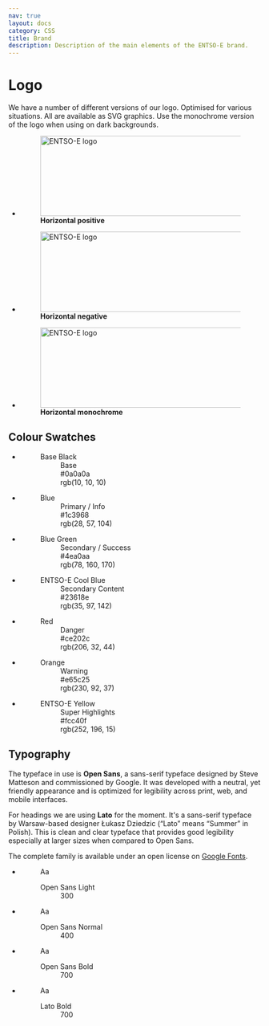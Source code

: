 ```yaml
---
nav: true
layout: docs
category: CSS
title: Brand
description: Description of the main elements of the ENTSO-E brand.
---
```

# Logo

We have a number of different versions of our logo. Optimised for various situations. All are available as SVG graphics. Use the monochrome version of the logo when using on dark backgrounds.

<ul class="logo-list">
  <li>
    <figure class="exhibit">
      <div class="exhibit__content">
        <span class="logotype logotype--h-pos">
          <img src="{{ site.baseurl }}/assets/graphics/layout/entose_logo-h-pos.svg" width="832" height="160" alt="ENTSO-E logo" />
        </span>
      </div>
      <figcaption class="exhibit__caption">
        <strong class="exhibit__captitle">Horizontal positive</strong>
      </figcaption>
    </figure>
  </li>
  <li>
    <figure class="exhibit">
      <div class="exhibit__content exhibit__content--dark">
        <span class="logotype logotype--h-neg">
          <img src="{{ site.baseurl }}/assets/graphics/layout/entose_logo-h-neg.svg" width="832" height="160" alt="ENTSO-E logo" />
        </span>
      </div>
      <figcaption class="exhibit__caption">
        <strong class="exhibit__captitle">Horizontal negative</strong>
      </figcaption>
    </figure>
  </li>
  <li>
    <figure class="exhibit">
      <div class="exhibit__content exhibit__content--dark">
        <span class="logotype logotype--h-neg">
          <img src="{{ site.baseurl }}/assets/graphics/layout/entose_logo-h-mono.svg" width="832" height="160" alt="ENTSO-E logo" />
        </span>
      </div>
      <figcaption class="exhibit__caption">
        <strong class="exhibit__captitle">Horizontal monochrome</strong>
      </figcaption>
    </figure>
  </li>
</ul>


## Colour Swatches
<ul class="colors-list">
  <li>
    <figure class="exhibit">
      <div class="exhibit__content">
        <span class="swatch swatch--base"></span>
      </div>
      <figcaption class="exhibit__caption">
        <dl class="exhibit__details">
          <dt>Base Black</dt>
          <dd>Base</dd>
          <dd>#0a0a0a</dd>
          <dd>rgb(10, 10, 10)</dd>
        </dl>
      </figcaption>
    </figure>
  </li>
  <li>
    <figure class="exhibit">
      <div class="exhibit__content">
        <span class="swatch swatch--primary"></span>
      </div>
      <figcaption class="exhibit__caption">
        <dl class="exhibit__details">
          <dt>Blue</dt>
          <dd>Primary / Info</dd>
          <dd>#1c3968</dd>
          <dd>rgb(28, 57, 104)</dd>
        </dl>
      </figcaption>
    </figure>
  </li>
  <li>
    <figure class="exhibit">
      <div class="exhibit__content">
        <span class="swatch swatch--secondary"></span>
      </div>
      <figcaption class="exhibit__caption">
        <dl class="exhibit__details">
          <dt>Blue Green</dt>
          <dd>Secondary / Success</dd>
          <dd>#4ea0aa</dd>
          <dd>rgb(78, 160, 170)</dd>
        </dl>
      </figcaption>
    </figure>
  </li>
  <li>
    <figure class="exhibit">
      <div class="exhibit__content">
        <span class="swatch swatch--cool"></span>
      </div>
      <figcaption class="exhibit__caption">
        <dl class="exhibit__details">
          <dt>ENTSO-E Cool Blue</dt>
          <dd>Secondary Content</dd>
          <dd>#23618e</dd>
          <dd>rgb(35, 97, 142)</dd>
        </dl>
      </figcaption>
    </figure>
  </li>
  <li>
    <figure class="exhibit">
      <div class="exhibit__content">
        <span class="swatch swatch--danger"></span>
      </div>
      <figcaption class="exhibit__caption">
        <dl class="exhibit__details">
          <dt>Red</dt>
          <dd>Danger</dd>
          <dd>#ce202c</dd>
          <dd>rgb(206, 32, 44)</dd>
        </dl>
      </figcaption>
    </figure>
  </li>
  <li>
    <figure class="exhibit">
      <div class="exhibit__content">
        <span class="swatch swatch--warning"></span>
      </div>
      <figcaption class="exhibit__caption">
        <dl class="exhibit__details">
          <dt>Orange</dt>
          <dd>Warning</dd>
          <dd>#e65c25</dd>
          <dd>rgb(230, 92, 37)</dd>
        </dl>
      </figcaption>
    </figure>
  </li>
  <li>
    <figure class="exhibit">
      <div class="exhibit__content">
        <span class="swatch swatch--electric"></span>
      </div>
      <figcaption class="exhibit__caption">
        <dl class="exhibit__details">
          <dt>ENTSO-E Yellow</dt>
          <dd>Super Highlights</dd>
          <dd>#fcc40f</dd>
          <dd>rgb(252, 196, 15)</dd>
        </dl>
      </figcaption>
    </figure>
  </li>
</ul>

## Typography

The typeface in use is **Open Sans**, a sans-serif typeface designed by Steve Matteson and commissioned by Google. It was developed with a neutral, yet friendly appearance and is optimized for legibility across print, web, and mobile interfaces.

For headings we are using **Lato** for the moment. It's a sans-serif typeface by Warsaw-based designer Łukasz Dziedzic (“Lato” means “Summer” in Polish). This is clean and clear typeface that provides good legibility especially at larger sizes when compared to Open Sans.

The complete family is available under an open license on [Google Fonts](https://goo.gl/FZ0Ave).

<ul class="typography-list">
  <li>
    <figure class="exhibit">
      <div class="exhibit__content">
        <span class="typecase typecase--light">Aa</span>
      </div>
      <figcaption class="exhibit__caption">
        <dl class="exhibit__details">
          <dt>Open Sans Light</dt>
          <dd>300</dd>
        </dl>
      </figcaption>
    </figure>
  </li>
  <li>
    <figure class="exhibit">
      <div class="exhibit__content">
        <span class="typecase typecase--normal">Aa</span>
      </div>
      <figcaption class="exhibit__caption">
        <dl class="exhibit__details">
          <dt>Open Sans Normal</dt>
          <dd>400</dd>
        </dl>
      </figcaption>
    </figure>
  </li>
  <li>
    <figure class="exhibit">
      <div class="exhibit__content">
        <span class="typecase typecase--bold">Aa</span>
      </div>
      <figcaption class="exhibit__caption">
        <dl class="exhibit__details">
          <dt>Open Sans Bold</dt>
          <dd>700</dd>
        </dl>
      </figcaption>
    </figure>
  </li>
  <li>
    <figure class="exhibit">
      <div class="exhibit__content">
        <span class="typecase typecase--heading">Aa</span>
      </div>
      <figcaption class="exhibit__caption">
        <dl class="exhibit__details">
          <dt>Lato Bold</dt>
          <dd>700</dd>
        </dl>
      </figcaption>
    </figure>
  </li>
</ul>
